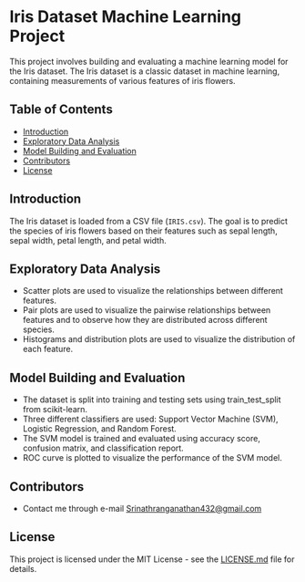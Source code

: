 # Iris Dataset Machine Learning Project

This project involves building and evaluating a machine learning model for the Iris dataset. The Iris dataset is a classic dataset in machine learning, containing measurements of various features of iris flowers.

## Table of Contents

- [Introduction](#introduction)
- [Exploratory Data Analysis](#exploratory-data-analysis)
- [Model Building and Evaluation](#model-building-and-evaluation)
- [Contributors](#contributors)
- [License](#license)

## Introduction

The Iris dataset is loaded from a CSV file (`IRIS.csv`). The goal is to predict the species of iris flowers based on their features such as sepal length, sepal width, petal length, and petal width.

## Exploratory Data Analysis

- Scatter plots are used to visualize the relationships between different features.
- Pair plots are used to visualize the pairwise relationships between features and to observe how they are distributed across different species.
- Histograms and distribution plots are used to visualize the distribution of each feature.

## Model Building and Evaluation

- The dataset is split into training and testing sets using train_test_split from scikit-learn.
- Three different classifiers are used: Support Vector Machine (SVM), Logistic Regression, and Random Forest.
- The SVM model is trained and evaluated using accuracy score, confusion matrix, and classification report.
- ROC curve is plotted to visualize the performance of the SVM model.

## Contributors

- Contact me through e-mail [Srinathranganathan432@gmail.com](mailto:srinathranganathan432@gmail.com)

## License

This project is licensed under the MIT License - see the [LICENSE.md](LICENSE.txt) file for details.
